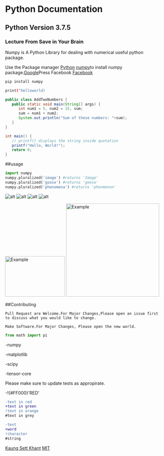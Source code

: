 # Python Documentation

## Python Version 3.7.5

### Lecture From Save in Your Brain

Numpy is A Python Library for dealing with numerical useful python package.

Use the Package manager [Python](https://www.python.org/)
[numpy](https://pip.ppa.io/en/stable/)to install numpy package.[Google](google.com)Press Facebook
[Facebook](www.facebook.com)
[]()

```bash
pip install numpy
```

```bash
print("helloworld)
```

```java
public class AddTwoNumbers {
   public static void main(String[] args) {     
      int num1 = 5, num2 = 15, sum;
      sum = num1 + num2;
      System.out.println("Sum of these numbers: "+sum);
   }
}
```

```C#
int main() {
   // printf() displays the string inside quotation
   printf("Hello, World!");
   return 0;
}
```

##usage

```python
import numpy
numpy.pluralized('image') #returns 'Image'
numpy.pluralized('goose') #returns 'geese'
numpy.pluralized('phenomena') #returns 'phenmenon'
```

![alt](https://www.stellaandchewys.com/wp-content/uploads/maplechristmas.jpg)
![alt](https://static01.nyt.com/images/2014/01/28/science/28SLOT_SPAN/28SLOT-jumbo.jpg)
![alt](https://cnet3.cbsistatic.com/img/Jz-08lFTyBlsDGYqW_c2dGCVtcM=/1092x0/2020/01/17/7da55a03-ac5b-4ec1-b59b-6b3c2414e68b/egdt5idw4aittju.jpg)
![alt](https://images8.alphacoders.com/927/thumb-1920-927077.jpg)

<img src="https://cnet3.cbsistatic.com/img/Jz-08lFTyBlsDGYqW_c2dGCVtcM=/1092x0/2020/01/17/7da55a03-ac5b-4ec1-b59b-6b3c2414e68b/egdt5idw4aittju.jpg" alt="Example" width="193" height="130">
<img src="https://images8.alphacoders.com/927/thumb-1920-927077.jpg" alt="Example" width="300" height="300">

##Contributing

```
Pull Request are Welcome.For Major Changes,Please open an issue first to discuss what you would like to change.
```

```
Make Software.For Major Changes, Please open the new world.
```

```python
from math import pi
```
-numpy

-matplotlib

-scipy

-tensor-core

Please make sure to update tests as appropirate.

-!{#FF000}'RED'

```diff
-text in red
+text in green
!text in orange
#text in grey
```

```diff
-text 
+word
!character
#string
```
[Kaung Sett Khant](https://www.facebook.com/)
[MIT](https://choosealicense.com/licenses/mit/)
